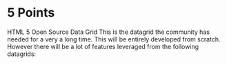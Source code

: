 # 5 Points
HTML 5 Open Source Data Grid
This is the datagrid the community has needed for a very a long time. This will be entirely developed from scratch. However there will be a lot of features leveraged from the following datagrids:
